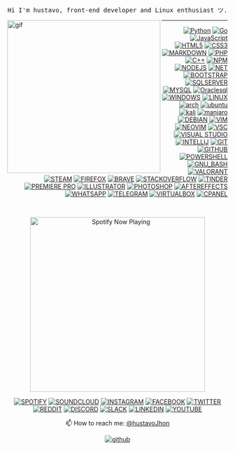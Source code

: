 <p align="center">
      <!-- Hello, I am hustavo<br>  -->
      <br>
      <samp>Hi I'm hustavo, front-end developer and Linux enthusiast ツ.<br></samp>
  </p>  
 

<div align="left">
    <img  alt="gif" width="350px" align="left" src="https://i.postimg.cc/ZRtPHmt3/68747470733a2f2f6d656469612e67697068792e636f6d2f6d656469612f57556c706c634d704f43456d5447427442572f67.gif" />
</div>

  

----
<div align="right">

<!-- ## Languages  -->

[![Python](https://img.shields.io/badge/-black?style=flat&logo=python&logoColor=3A70A0&link=#python)](https://github.com/hustavoJhon)
[![Go](https://img.shields.io/badge/-00AAD7?style=flat&logo=go&logoColor=white&link=#go)](https://github.com/hustavoJhon) 
[![JavaScript](https://img.shields.io/badge/-black?style=flat&logo=javascript&link=#javascript)](https://github.com/hsutavojhon) 
[![HTML5](https://img.shields.io/badge/-E44D25?style=flat&logo=html5&logoColor=white&link=#html)](https://github.com/hustavoJhon) 
[![CSS3](https://img.shields.io/badge/-1572B8?style=flat&logo=css3&logoColor=white&link=#css3)](https://github.com/hustavoJhon) 
[![MARKDOWN](https://img.shields.io/badge/-455A65?style=flat&logo=markdown&logoColor=white&link=#markdown)](https://github.com/hustavoJhon) 
[![PHP](https://img.shields.io/badge/-535488?style=flat&logo=php&logoColor=white&link=https://github.com/)](https://github.com/hustavojhon) 
[![C++](https://img.shields.io/badge/-015A9E?style=flat&logo=cplusplus&logoColor=FFFFFF&link=https://github.com/)](https://github.com/hustavojhon) 
[![NPM](https://img.shields.io/badge/-white?style=flat&logo=npm&logoColor=green&link=https://github.com/)](https://github.com/hustavojhon) 
[![NODEJS](https://img.shields.io/badge/-25262E?style=flat&logo=node.js&logoColor=green&link=https://github.com/)](https://github.com/hustavoJhon) 
[![NET](https://img.shields.io/badge/-6610f2?style=flat&logo=.net&logoColor=white&link=https://github.com/)](https://github.com/hustavoJhon) 
[![BOOTSTRAP](https://img.shields.io/badge/-8653D4?style=flat&logo=bootstrap&logoColor=white&link=https://github.com/)](https://github.com/hustavojhon)
[![SQLSERVER](https://img.shields.io/badge/-white?style=flat&logo=microsoftsqlserver&logoColor=CB0E41&link=https://github.com/)](https://github.com/hustavojhon) 
[![MYSQL](https://img.shields.io/badge/-white?style=flat&logo=mysql&logoColor=03628E&link=https://github.com/)](https://github.com/hustavojhon) 
[![Oraclesql](https://img.shields.io/badge/-3A3632?style=flat&logo=oracle&logoColor=red&link=https://github.com/)](https://github.com/hustavojhon)
[![WINDOWS](https://img.shields.io/badge/-00ACED?style=flat&logo=windows&logoColor=white&link=https://github.com/)](https://github.com/hustavojhon)
[![LINUX](https://img.shields.io/badge/-white?style=flat&logo=linux&logoColor=black&link=https://bash.com/)](https://github.com/hustavojhon) 
[![arch](https://img.shields.io/badge/-black?style=flat&logo=archlinux&logoColor=1794D2&link=https://github.com/)](https://github.com/hustavojhon)
[![ubuntu](https://img.shields.io/badge/-black?style=flat&logo=ubuntu&logoColor=E0480E&link=https://github.com/)](https://github.com/hustavojhon)
[![kali](https://img.shields.io/badge/-black?style=flat&logo=kalilinux&logoColor=white&link=https://github.com/)](https://github.com/hustavojhon)
[![manjaro](https://img.shields.io/badge/-black?style=flat&logo=manjaro&logoColor=34BF5C&link=https://github.com/)](https://github.com/hustavojhon)
[![DEBIAN](https://img.shields.io/badge/-white?style=flat&logo=debian&logoColor=DB0851&link=https://github.com/)](https://github.com/hustavojhon)
[![VIM](https://img.shields.io/badge/-black?style=flat&logo=vim&logoColor=1A9540&link=https://github.com/)](https://github.com/hustavojhon)
[![NEOVIM](https://img.shields.io/badge/-black?style=flat&logo=neovim&logoColor=5D9E35&link=https://github.com/)](https://github.com/hustavojhon)
[![VSC](https://img.shields.io/badge/-black?style=flat&logo=visualstudiocode&logoColor=218CD5&link=https://github.com/)](https://github.com/hustavojhon)
[![VISUAL STUDIO](https://img.shields.io/badge/-black?style=flat&logo=visualstudio&logoColor=BF91F3&link=https://bash.com/)](#iterm2)
[![INTELLIJ](https://img.shields.io/badge/-black?style=flat&logo=intellijidea&logoColor=FE315D&link=https://github.com/)](https://github.com/hustavojhon)
[![GIT](https://img.shields.io/badge/-black?style=flat&logo=git&logoColor=F15233&link=https://github.com/)](https://github.com/hustavojhon) 
[![GITHUB](https://img.shields.io/badge/-black?style=flat&logo=github&logoColor=white&link=https://github.com/)](https://github.com/hustavojhon) 
[![POWERSHELL](https://img.shields.io/badge/-2D4866?style=flat&logo=powershell&logoColor=white&link=https://bash.com/)](https://github.com/hustavojhon) 
[![GNU_BASH](https://img.shields.io/badge/-121011?style=flat&logo=gnu-bash&logoColor=white&link=https://bash.com/)](https://github.com/hustavojhon) 
[![VALORANT](https://img.shields.io/badge/-121925?style=flat&logo=valorant&logoColor=FE4256&link=https://bash.com/)](#iterm2)
[![STEAM](https://img.shields.io/badge/-white?style=flat&logo=steam&logoColor=0E1D31&link=https://bash.com/)](#iterm2)
[![FIREFOX](https://img.shields.io/badge/-001844?style=flat&logo=firefox&logoColor=00F4F5&link=https://bash.com/)](#iterm2)
[![BRAVE](https://img.shields.io/badge/-FFFFFF?style=flat&logo=brave&logoColor=FF621C&link=https://bash.com/)](#iterm2)
[![STACKOVERFLOW](https://img.shields.io/badge/-white?style=flat&logo=stackoverflow&logoColor=F17C10&link=https://bash.com/)](#iterm2)
[![TINDER](https://img.shields.io/badge/-white?style=flat&logo=tinder&logoColor=FE257C&link=https://bash.com/)](#iterm2)
[![PREMIERE PRO](https://img.shields.io/badge/-1B0326?style=flat&logo=adobepremierepro&logoColor=E789FD&link=https://bash.com/)](#iterm2)
[![ILLUSTRATOR](https://img.shields.io/badge/-352418?style=flat&logo=adobeillustrator&logoColor=FC8111&link=https://bash.com/)](#iterm2)
[![PHOTOSHOP](https://img.shields.io/badge/-011C25?style=flat&logo=adobephotoshop&logoColor=10C6FF&link=https://bash.com/)](#iterm2)
[![AFTEREFFECTS](https://img.shields.io/badge/-1E0345?style=flat&logo=adobeaftereffects&logoColor=CEA0F6&link=https://bash.com/)](#iterm2)
[![WHATSAPP](https://img.shields.io/badge/-41C554?style=flat&logo=whatsapp&logoColor=white&link=https://bash.com/)](#iterm2)
[![TELEGRAM](https://img.shields.io/badge/-white?style=flat&logo=telegram&logoColor=white&link=https://bash.com/)](#iterm2)
[![VIRTUALBOX](https://img.shields.io/badge/-173760?style=flat&logo=virtualbox&logoColor=white&link=https://bash.com/)](#iterm2)
[![CPANEL](https://img.shields.io/badge/-ff6c2c?style=flat&logo=cpanel&logoColor=white&link=https://bash.com/)](#iterm2)


</div>
    
<br>


<div align="center">

[<img src="https://spotify-now-playing.satyu.vercel.app/api/spotify-playing" alt="Spotify Now Playing" width="400"/>](https://open.spotify.com/user/djehel041cfyz8fyrsqpnoftn)

 <!-- SOCIAL -->
[![SPOTIFY](https://img.shields.io/badge/-black?style=flat-square&logo=spotify&logoColor=1ED760&link=https://open.spotify.com/)](https://open.spotify.com/user/31uolwi7gtcly3byvfewmnrgo7pq?si=70d5793f89b64952)
[![SOUNDCLOUD](https://img.shields.io/badge/-black?style=flat-square&logo=soundcloud&logoColor=FF5500&link=https://open.soundcloud.com/)](https://open.spotify.com/user/31uolwi7gtcly3byvfewmnrgo7pq?si=70d5793f89b64952)
[![INSTAGRAM](https://img.shields.io/badge/-D62E84?style=flat-square&logo=instagram&logoColor=white&link=https://open.spotify.com/)](https://www.instagram.com/hustavjhon/)
[![FACEBOOK](https://img.shields.io/badge/-1977F2?style=flat-square&logo=facebook&logoColor=white&link=https://open.spotify.com/)](https://www.facebook.com/profile.php?id=100077200448864)
[![TWITTER](https://img.shields.io/badge/-1CA1F1?style=flat-square&logo=twitter&logoColor=white&link=https://open.spotify.com/)](https://twitter.com/hustavoJhon)
[![REDDIT](https://img.shields.io/badge/-FD3200?style=flat-square&logo=reddit&logoColor=white&link=https://open.spotify.com/)](https://www.reddit.com/user/hustav01)
[![DISCORD](https://img.shields.io/badge/-7188DB?style=flat-square&logo=discord&logoColor=white&link=https://open.spotify.com/)](https://discord.gg/yNRKn29Rew)
[![SLACK](https://img.shields.io/badge/-400d40?style=flat-square&logo=slack&logoColor=white&link=https://open.spotify.com/)](https://discord.gg/yNRKn29Rew)
[![LINKEDIN](https://img.shields.io/badge/-016293?style=flat-square&logo=linkedin&logoColor=white&link=https://open.spotify.com/)](https://www.linkedin.com/in/gustavo-jhon-31b549236/)
[![YOUTUBE](https://img.shields.io/badge/-white?style=flat-square&logo=youtube&logoColor=C70000&link=https://open.spotify.com/)](https://www.linkedin.com/in/gustavo-jhon-31b549236/)
      
</div>

<!-- [![Spotify](https://img.shields.io/badge/-SPOTIFY-1ED760?style=for-the-badge&logo=spotify&logoColor=white&link=https://github.com/hustavoJhon)](https://open.spotify.com/user/31uolwi7gtcly3byvfewmnrgo7pq?si=70d5793f89b64952) -->


<div align="center">
        <p> 
                <span>📫 How to reach me: <a href="mailto:hustavojhon@gmail.com">@hustavoJhon</a></span>
        </p>
        
[![github](https://img.shields.io/badge/-gmail-white?style=flat-square&logo=gmail&logoColor=D64D40&link=https://github.com/)](hustavoJhon@gmail.com) 
</div>
